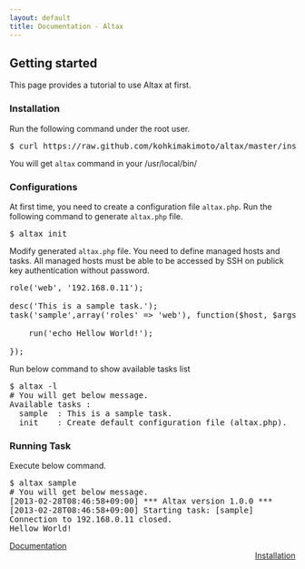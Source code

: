 ```yaml
---
layout: default
title: Documentation - Altax
---
```

## Getting started

This page provides a tutorial to use Altax at first.

### Installation

Run the following command under the root user.

<pre class="sh">
$ curl https://raw.github.com/kohkimakimoto/altax/master/installer.sh | bash -s system
</pre>

You will get `altax` command in your /usr/local/bin/

### Configurations

At first time, you need to create a configuration file `altax.php`. Run the following command to generate `altax.php` file.

<pre class="sh">
$ altax init
</pre>

Modify generated `altax.php` file.
You need to define managed hosts and tasks.
All managed hosts must be able to be accessed by SSH on publick key authentication without password.

<pre class="php">
role('web', '192.168.0.11');

desc('This is a sample task.');
task('sample',array('roles' => 'web'), function($host, $args){

    run('echo Hellow World!');

});
</pre>

Run below command to show available tasks list

<pre class="sh">
$ altax -l
# You will get below message.
Available tasks :
  sample  : This is a sample task.
  init    : Create default configuration file (altax.php).
</pre>

### Running Task

Execute below command.

<pre class="sh">
$ altax sample
# You will get below message.
[2013-02-28T08:46:58+09:00] *** Altax version 1.0.0 ***
[2013-02-28T08:46:58+09:00] Starting task: [sample]
Connection to 192.168.0.11 closed.
Hellow World!
</pre>



<div class="row">
  <div class="span4">
    <a class="prev" href="/altax/documentation/">Documentation</a>
  </div>
  <div class="span4 offset4" style="text-align: right;">
    <a class="next" href="/altax/documentation/installation.html">Installation</a>
  </div>
</div>


